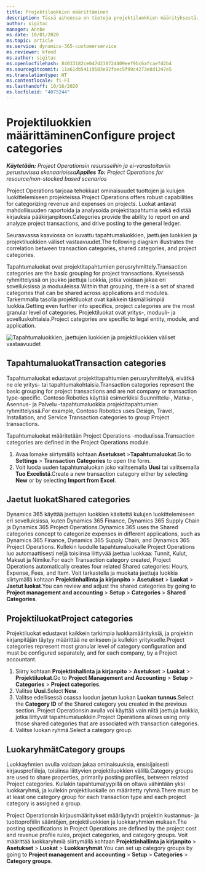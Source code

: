 ```yaml
---
title: Projektiluokkien määrittäminen
description: Tässä aiheessa on tietoja projektiluokkien määrityksestä.
author: sigitac
manager: Annbe
ms.date: 10/01/2020
ms.topic: article
ms.service: dynamics-365-customerservice
ms.reviewer: kfend
ms.author: sigitac
ms.openlocfilehash: 84033182ce047d230724409eef9bc6afcaefd2b4
ms.sourcegitcommit: 11a61db54119503e82faec5f99c4273e8d1247e5
ms.translationtype: HT
ms.contentlocale: fi-FI
ms.lasthandoff: 10/16/2020
ms.locfileid: "4075244"
---
```

# <a name="configure-project-categories"></a><span data-ttu-id="8be77-103">Projektiluokkien määrittäminen</span><span class="sxs-lookup"><span data-stu-id="8be77-103">Configure project categories</span></span>

<span data-ttu-id="8be77-104">_**Käytetään:** Project Operationsin resursseihin ja ei-varastoitaviin perustuvissa skenaarioissa_</span><span class="sxs-lookup"><span data-stu-id="8be77-104">_**Applies To:** Project Operations for resource/non-stocked based scenarios_</span></span>

<span data-ttu-id="8be77-105">Project Operations tarjoaa tehokkaat ominaisuudet tuottojen ja kulujen luokittelemiseen projekteissa.</span><span class="sxs-lookup"><span data-stu-id="8be77-105">Project Operations offers robust capabilities for categorizing revenue and expenses on projects.</span></span> <span data-ttu-id="8be77-106">Luokat antavat mahdollisuuden raportoida ja analysoida projektitapahtumia sekä edistää kirjauksia pääkirjanpitoon.</span><span class="sxs-lookup"><span data-stu-id="8be77-106">Categories provide the ability to report on and analyze project transactions, and drive posting to the general ledger.</span></span>

<span data-ttu-id="8be77-107">Seuraavassa kaaviossa on kuvattu tapahtumaluokkien, jaettujen luokkien ja projektiluokkien väliset vastaavuudet.</span><span class="sxs-lookup"><span data-stu-id="8be77-107">The following diagram illustrates the correlation between transaction categories, shared categories, and project categories.</span></span> 

<span data-ttu-id="8be77-108">Tapahtumaluokat ovat projektitapahtumien perusryhmittely.</span><span class="sxs-lookup"><span data-stu-id="8be77-108">Transaction categories are the basic grouping for project transactions.</span></span> <span data-ttu-id="8be77-109">Kyseisessä ryhmittelyssä on joukko jaettuja luokkia, jotka voidaan jakaa eri sovelluksissa ja moduuleissa.</span><span class="sxs-lookup"><span data-stu-id="8be77-109">Within that grouping, there is a set of shared categories that can be shared across applications and modules.</span></span> <span data-ttu-id="8be77-110">Tarkemmalla tasolla projektiluokat ovat kaikkein täsmällisimpiä luokkia.</span><span class="sxs-lookup"><span data-stu-id="8be77-110">Getting even further into specifics, project categories are the most granular level of categories.</span></span> <span data-ttu-id="8be77-111">Projektiluokat ovat yritys-, moduuli- ja sovelluskohtaisia.</span><span class="sxs-lookup"><span data-stu-id="8be77-111">Project categories are specific to legal entity, module, and application.</span></span>

![Tapahtumaluokkien, jaettujen luokkien ja projektiluokkien väliset vastaavuudet](media/project-categories.png)

## <a name="transaction-categories"></a><span data-ttu-id="8be77-113">Tapahtumaluokat</span><span class="sxs-lookup"><span data-stu-id="8be77-113">Transaction categories</span></span>

<span data-ttu-id="8be77-114">Tapahtumaluokat edustavat projektitapahtumien perusryhmittelyä, eivätkä ne ole yritys- tai tapahtumakohtaisia.</span><span class="sxs-lookup"><span data-stu-id="8be77-114">Transaction categories represent the basic grouping for project transactions and are not company or transaction type-specific.</span></span> <span data-ttu-id="8be77-115">Contoso Robotics käyttää esimerkiksi Suunnittelu-, Matka-, Asennus- ja Palvelu -tapahtumaluokkia projektitapahtumien ryhmittelyssä.</span><span class="sxs-lookup"><span data-stu-id="8be77-115">For example, Contoso Robotics uses Design, Travel, Installation, and Service Transaction categories to group Project transactions.</span></span>

<span data-ttu-id="8be77-116">Tapahtumaluokat määritetään Project Operations -moduulissa.</span><span class="sxs-lookup"><span data-stu-id="8be77-116">Transaction categories are defined in the Project Operations module.</span></span> 
1. <span data-ttu-id="8be77-117">Avaa lomake siirtymällä kohtaan **Asetukset** \>**Tapahtumaluokat**.</span><span class="sxs-lookup"><span data-stu-id="8be77-117">Go to **Settings** \> **Transaction Categories** to open the form.</span></span> 
2. <span data-ttu-id="8be77-118">Voit luoda uuden tapahtumaluokan joko valitsemalla **Uusi** tai valitsemalla **Tuo Excelistä**.</span><span class="sxs-lookup"><span data-stu-id="8be77-118">Create a new transaction category either by selecting **New** or by selecting **Import from Excel**.</span></span>

## <a name="shared-categories"></a><span data-ttu-id="8be77-119">Jaetut luokat</span><span class="sxs-lookup"><span data-stu-id="8be77-119">Shared categories</span></span>

<span data-ttu-id="8be77-120">Dynamics 365 käyttää jaettujen luokkien käsitettä kulujen luokittelemiseen eri sovelluksissa, kuten Dynamics 365 Finance, Dynamics 365 Supply Chain ja Dynamics 365 Project Operations.</span><span class="sxs-lookup"><span data-stu-id="8be77-120">Dynamics 365 uses the Shared categories concept to categorize expenses in different applications, such as Dynamics 365 Finance, Dynamics 365 Supply Chain, and Dynamics 365 Project Operations.</span></span> <span data-ttu-id="8be77-121">Kullekin luodulle tapahtumaluokalle Project Operations luo automaattisesti neljä toisiinsa liittyvää jaettua luokkaa: Tunnit, Kulut, Maksut ja Nimike.</span><span class="sxs-lookup"><span data-stu-id="8be77-121">For each Transaction category created, Project Operations automatically creates four related Shared categories: Hours, Expense, Fees, and Item.</span></span> <span data-ttu-id="8be77-122">Voit tarkastella ja muokata jaettuja luokkia siirtymällä kohtaan **Projektinhallinta ja kirjanpito** \> **Asetukset** \> **Luokat** \> **Jaetut luokat**.</span><span class="sxs-lookup"><span data-stu-id="8be77-122">You can review and adjust the shared categories by going to **Project management and accounting** \> **Setup** \> **Categories** \> **Shared Categories**.</span></span>

## <a name="project-categories"></a><span data-ttu-id="8be77-123">Projektiluokat</span><span class="sxs-lookup"><span data-stu-id="8be77-123">Project categories</span></span>

<span data-ttu-id="8be77-124">Projektiluokat edustavat kaikkein tarkimpia luokkamäärityksiä, ja projektin kirjanpitäjän täytyy määrittää ne erikseen ja kullekin yritykselle.</span><span class="sxs-lookup"><span data-stu-id="8be77-124">Project categories represent most granular level of category configuration and must be configured separately, and for each company, by a Project accountant.</span></span>

1. <span data-ttu-id="8be77-125">Siirry kohtaan **Projektinhallinta ja kirjanpito** \> **Asetukset** \> **Luokat** \> **Projektiluokat**.</span><span class="sxs-lookup"><span data-stu-id="8be77-125">Go to **Project Management and Accounting** \> **Setup** \> **Categories** \> **Project categories**.</span></span>
2. <span data-ttu-id="8be77-126">Valitse **Uusi**.</span><span class="sxs-lookup"><span data-stu-id="8be77-126">Select **New**.</span></span>
3. <span data-ttu-id="8be77-127">Valitse edellisessä osassa luodun jaetun luokan **Luokan tunnus**.</span><span class="sxs-lookup"><span data-stu-id="8be77-127">Select the **Category ID** of the Shared category you created in the previous section.</span></span> <span data-ttu-id="8be77-128">Project Operationsin avulla voi käyttää vain niitä jaettuja luokkia, jotka liittyvät tapahtumaluokkiin.</span><span class="sxs-lookup"><span data-stu-id="8be77-128">Project Operations allows using only those shared categories that are associated with transaction categories.</span></span>
4. <span data-ttu-id="8be77-129">Valitse luokan ryhmä.</span><span class="sxs-lookup"><span data-stu-id="8be77-129">Select a category group.</span></span>

## <a name="category-groups"></a><span data-ttu-id="8be77-130">Luokaryhmät</span><span class="sxs-lookup"><span data-stu-id="8be77-130">Category groups</span></span>

<span data-ttu-id="8be77-131">Luokkayhmien avulla voidaan jakaa ominaisuuksia, ensisijaisesti kirjausprofiileja, toisiinsa liittyvien projektiluokkien välillä.</span><span class="sxs-lookup"><span data-stu-id="8be77-131">Category groups are used to share properties, primarily posting profiles, between related Project categories.</span></span> <span data-ttu-id="8be77-132">Kullakin tapahtumatyypillä on oltava vähintään yksi luokkaryhmä, ja kullekin projektiluokalle on määritetty ryhmä.</span><span class="sxs-lookup"><span data-stu-id="8be77-132">There must be at least one category group for each transaction type and each project category is assigned a group.</span></span>

<span data-ttu-id="8be77-133">Project Operationsin kirjausmääritykset määräytyvät projektin kustannus- ja tuottoprofiilin sääntöjen, projektiluokkien ja luokkaryhmien mukaan.</span><span class="sxs-lookup"><span data-stu-id="8be77-133">The posting specifications in Project Operations are defined by the project cost and revenue profile rules, project categories, and category groups.</span></span> <span data-ttu-id="8be77-134">Voit määrittää luokkaryhmiä siirtymällä kohtaan **Projektinhallinta ja kirjanpito** \> **Asetukset** \> **Luokat** \> **Luokkaryhmät**.</span><span class="sxs-lookup"><span data-stu-id="8be77-134">You can set up category groups by going to **Project management and accounting** \> **Setup** \> **Categories** \> **Category groups**.</span></span>
